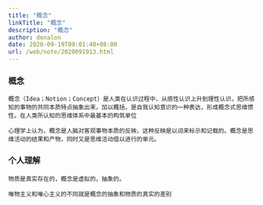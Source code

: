 ```yaml
---
title: "概念"
linkTitle: "概念"
description: "概念"
author: denalon
date: 2020-09-19T09:01:40+08:00
url: /web/note/2020091913.html
---
```


### 概念

    概念（Idea；Notion；Concept）是人类在认识过程中，从感性认识上升到理性认识，把所感知的事物的共同本质特点抽象出来，加以概括，是自我认知意识的一种表达，形成概念式思维惯性。在人类所认知的思维体系中最基本的构筑单位

    心理学上认为，概念是人脑对客观事物本质的反映，这种反映是以词来标示和记载的。概念是思维活动的结果和产物，同时又是思维活动借以进行的单元。


### 个人理解

    物质是真实存在的，概念是虚拟的，抽象的。

    唯物主义和唯心主义的不同就是概念的抽象和物质的真实的差别